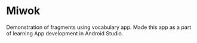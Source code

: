 # Miwok
Demonstration of fragments using vocabulary app. Made this app as a part of learning App development in Android Studio.

